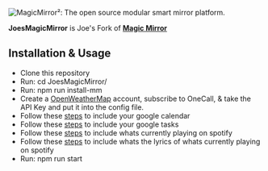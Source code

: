 ![MagicMirror²: The open source modular smart mirror platform. ](.github/header.png)

**JoesMagicMirror** is Joe's Fork of **[Magic Mirror](https://magicmirror.builders/)**

## Installation & Usage

- Clone this repository
- Run: cd JoesMagicMirror/
- Run: npm run install-mm
- Create a [OpenWeatherMap](https://openweathermap.org/) account, subscribe to OneCall, & take the API Key and put it into the config file.
- Follow these [steps](https://github.com/randomBrainstormer/MMM-GoogleCalendar?tab=readme-ov-file) to include your google calendar
- Follow these [steps](https://github.com/jayked/MMM-GoogleTasks) to include your google tasks
- Follow these [steps](https://github.com/Fabrizz/MMM-OnSpotify) to include whats currently playing on spotify
- Follow these [steps](https://github.com/Fabrizz/MMM-LiveLyrics) to include whats the lyrics of whats currently playing on spotify
- Run: npm run start
